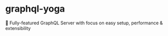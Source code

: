 # graphql-yoga
🧘 Fully-featured GraphQL Server with focus on easy setup, performance &amp; extensibility
